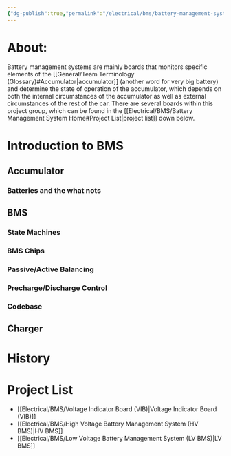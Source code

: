 ```yaml
---
{"dg-publish":true,"permalink":"/electrical/bms/battery-management-system-home/","pinned":true}
---
```


# About:
Battery management systems are mainly boards that monitors specific elements of the [[General/Team Terminology (Glossary)#Accumulator\|accumulator]] (another word for very big battery) and determine the state of operation of the accumulator, which depends on both the internal circumstances of the accumulator as well as external circumstances of the rest of the car. 
There are several boards within this project group, which can be found in the [[Electrical/BMS/Battery Management System Home#Project List\|project list]] down below.

# Introduction to BMS
## Accumulator
### Batteries and the what nots
## BMS

### State Machines 
### BMS Chips
### Passive/Active Balancing
### Precharge/Discharge Control

### Codebase
## Charger

# History

# Project List
- [[Electrical/BMS/Voltage Indicator Board (VIB)\|Voltage Indicator Board (VIB)]]
- [[Electrical/BMS/High Voltage Battery Management System (HV BMS)\|HV BMS]]
- [[Electrical/BMS/Low Voltage Battery Management System (LV BMS)\|LV BMS]]
